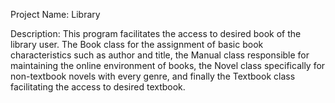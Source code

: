 Project Name: Library

Description: This program facilitates the access to desired book of the library user. 
The Book class for the assignment of basic book characteristics such as author and title, 
the Manual class responsible for maintaining the online environment of books, 
the Novel class specifically for non-textbook novels with every genre, 
and finally the Textbook class facilitating the access to desired textbook.
